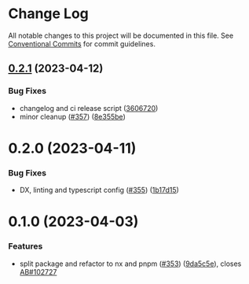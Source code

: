 # Change Log

All notable changes to this project will be documented in this file.
See [Conventional Commits](https://conventionalcommits.org) for commit guidelines.

## [0.2.1](https://github.com/equinor/rdf-graph/compare/@equinor/rdf-graph-cy@0.2.0...@equinor/rdf-graph-cy@0.2.1) (2023-04-12)


### Bug Fixes

* changelog and ci release script ([3606720](https://github.com/equinor/rdf-graph/commit/360672000c55db91c5b152c5689ba4287cd35b16))
* minor cleanup ([#357](https://github.com/equinor/rdf-graph/issues/357)) ([8e355be](https://github.com/equinor/rdf-graph/commit/8e355be94a1e63c86b2eb8fcb1ec294ef8d63c35))





# 0.2.0 (2023-04-11)


### Bug Fixes

* DX, linting and typescript config ([#355](https://github.com/equinor/rdf-graph/issues/355)) ([1b17d15](https://github.com/equinor/rdf-graph/commit/1b17d15178100e73c576973677ff03783056296b))



# 0.1.0 (2023-04-03)


### Features

* split package and refactor to nx and pnpm ([#353](https://github.com/equinor/rdf-graph/issues/353)) ([9da5c5e](https://github.com/equinor/rdf-graph/commit/9da5c5e442b9a7b2232224e509012b93e7167d69)), closes [AB#102727](https://github.com/AB/issues/102727)
